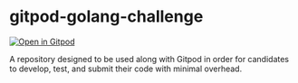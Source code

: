 # gitpod-golang-challenge

[![Open in Gitpod](https://gitpod.io/button/open-in-gitpod.svg)](https://gitpod.io/from-referrer/)

A repository designed to be used along with Gitpod in order for candidates to develop, test, and submit their code with minimal overhead.
